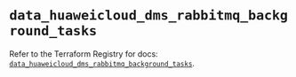 # `data_huaweicloud_dms_rabbitmq_background_tasks`

Refer to the Terraform Registry for docs: [`data_huaweicloud_dms_rabbitmq_background_tasks`](https://registry.terraform.io/providers/huaweicloud/huaweicloud/1.71.1/docs/data-sources/dms_rabbitmq_background_tasks).
